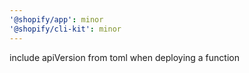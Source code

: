 ```yaml
---
'@shopify/app': minor
'@shopify/cli-kit': minor
---
```


include apiVersion from toml when deploying a function

